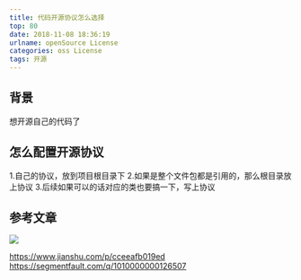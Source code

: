 ```yaml
---
title: 代码开源协议怎么选择
top: 80
date: 2018-11-08 18:36:19
urlname: openSource License
categories: oss License 
tags: 开源
---
```

## 背景
想开源自己的代码了

## 怎么配置开源协议
1.自己的协议，放到项目根目录下
2.如果是整个文件包都是引用的，那么根目录放上协议
3.后续如果可以的话对应的类也要搞一下，写上协议

## 参考文章
![](https://ws4.sinaimg.cn/large/6f9556baly1fx0uff2gm2j20rs0j241r.jpg)

https://www.jianshu.com/p/cceeafb019ed 
https://segmentfault.com/q/1010000000126507
